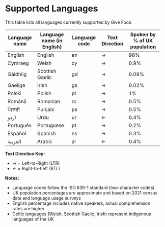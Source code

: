 # Supported Languages

This table lists all languages currently supported by Give Food.

| Language name         | Language name (in English) | Language code | Text Direction | Spoken by % of UK population |
|-----------------------|----------------------------|---------------|----------------|------------------------------|
| English               | English                    | en            | →              | 98%                          |
| Cymraeg               | Welsh                      | cy            | →              | 0.9%                         |
| Gàidhlig              | Scottish Gaelic            | gd            | →              | 0.09%                        |
| Gaeilge               | Irish                      | ga            | →              | 0.02%                        |
| Polski                | Polish                     | pl            | →              | 1%                           |
| Română                | Romanian                   | ro            | →              | 0.5%                         |
| ਪੰਜਾਬੀ                | Punjabi                    | pa            | →              | 0.5%                         |
| اردو                  | Urdu                       | ur            | ←              | 0.4%                         |
| Português             | Portuguese                 | pt            | →              | 0.2%                         |
| Español               | Spanish                    | es            | →              | 0.3%                         |
| العربية               | Arabic                     | ar            | ←              | 0.4%                         |

**Text Direction Key:**
- → = Left-to-Right (LTR)
- ← = Right-to-Left (RTL)

**Notes:**
- Language codes follow the ISO 639-1 standard (two-character codes)
- UK population percentages are approximate and based on 2021 census data and language usage surveys
- English percentage includes native speakers; actual comprehension rates are higher
- Celtic languages (Welsh, Scottish Gaelic, Irish) represent indigenous languages of the UK

